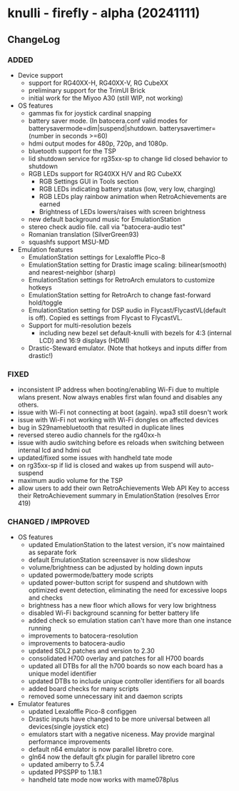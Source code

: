 # knulli - firefly - alpha (20241111)

## ChangeLog

### ADDED ###
- Device support
    - support for RG40XX-H, RG40XX-V, RG CubeXX
    - preliminary support for the TrimUI Brick    
    - initial work for the Miyoo A30 (still WIP, not working)
- OS features
    - gammas fix for joystick cardinal snapping
    - battery saver mode. (In batocera.conf valid modes for batterysavermode=dim|suspend|shutdown. batterysavertimer=(number in seconds >=60)
    - hdmi output modes for 480p, 720p, and 1080p.
    - bluetooth support for the TSP
    - lid shutdown service for rg35xx-sp to change lid closed behavior to shutdown
    - RGB LEDs support for RG40XX H/V and RG CubeXX
        - RGB Settings GUI in Tools section
        - RGB LEDs indicating battery status (low, very low, charging)
        - RGB LEDs play rainbow animation when RetroAchievements are earned
        - Brightness of LEDs lowers/raises with screen brightness
    - new default background music for EmulationStation
    - stereo check audio file. call via "batocera-audio test"
    - Romanian translation (SilverGreen93)
    - squashfs support MSU-MD
- Emulation features
    - EmulationStation settings for Lexaloffle Pico-8
    - EmulationStation setting for Drastic image scaling: bilinear(smooth) and nearest-neighbor (sharp)
    - EmulationStation settings for RetroArch emulators to customize hotkeys
    - EmulationStation setting for RetroArch to change fast-forward hold/toggle
    - EmulationStation setting for DSP audio in Flycast/FlycastVL(default is off). Copied es settings from Flycast to FlycastVL.
    - Support for multi-resolution bezels
        - including new bezel set default-knulli with bezels for 4:3 (internal LCD) and 16:9 displays (HDMI)
    - Drastic-Steward emulator. (Note that hotkeys and inputs differ from drastic!)

### FIXED ###
- inconsistent IP address when booting/enabling Wi-Fi due to multiple wlans present. Now always enables first wlan found and disables any others.
- issue with Wi-Fi not connecting at boot (again). wpa3 still doesn't work
- issue with Wi-Fi not working with Wi-Fi dongles on affected devices
- bug in S29namebluetooth that resulted in duplicate lines
- reversed stereo audio channels for the rg40xx-h
- issue with audio switching before es reloads when switching between internal lcd and hdmi out
- updated/fixed some issues with handheld tate mode
- on rg35xx-sp if lid is closed and wakes up from suspend will auto-suspend
- maximum audio volume for the TSP
- allow users to add their own RetroAchievements Web API Key to access their RetroAchievement summary in EmulationStation (resolves Error 419)

### CHANGED / IMPROVED
- OS features
    - updated EmulationStation to the latest version, it's now maintained as separate fork
    - default EmulationStation screensaver is now slideshow
    - volume/brightness can be adjusted by holding down inputs
    - updated powermode/battery mode scripts
    - updated power-button script for suspend and shutdown with optimized event detection, eliminating the need for excessive loops and checks
    - brightness has a new floor which allows for very low brightness
    - disabled Wi-Fi background scanning for better battery life
    - added check so emulation station can't have more than one instance running
    - improvements to batocera-resolution
    - improvements to batocera-audio
    - updated SDL2 patches and version to 2.30
    - consolidated H700 overlay and patches for all H700 boards
    - updated all DTBs for all the h700 boards so now each board has a unique model identifier
    - updated DTBs to include unique controller identifiers for all boards
    - added board checks for many scripts
    - removed some unnecessary init and daemon scripts
- Emulator features
    - updated Lexaloffle Pico-8 configgen
    - Drastic inputs have changed to be more universal between all devices(single joystick etc)
    - emulators start with a negative niceness. May provide marginal performance improvements
    - default n64 emulator is now parallel libretro core.
    - gln64 now the default gfx plugin for parallel libretro core
    - updated amiberry to 5.7.4
    - updated PPSSPP to 1.18.1
    - handheld tate mode now works with mame078plus

